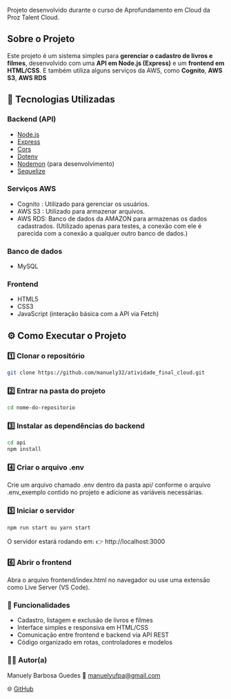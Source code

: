 Projeto desenvolvido durante o curso de Aprofundamento em Cloud da Proz Talent Cloud.

## Sobre o Projeto
Este projeto é um sistema simples para **gerenciar o cadastro de livros e filmes**, desenvolvido com uma **API em Node.js (Express)** e um **frontend em HTML/CSS**. E também utiliza alguns serviços da AWS, como **Cognito**, **AWS S3**, **AWS RDS**

## 🚀 Tecnologias Utilizadas
### Backend (API)
- [Node.js](https://nodejs.org/)
- [Express](https://expressjs.com/)
- [Cors](https://www.npmjs.com/package/cors)
- [Dotenv](https://www.npmjs.com/package/dotenv)
- [Nodemon](https://www.npmjs.com/package/nodemon) (para desenvolvimento)
- [Sequelize](https://sequelize.org/)

### Serviços AWS
- Cognito : Utilizado para gerenciar os usuários.
- AWS S3 :  Utilizado para armazenar arquivos.
- AWS RDS:  Banco de dados da AMAZON para armazenas os dados cadastrados. (Utilizado apenas para testes, a conexão com ele é parecida com a conexão a qualquer outro banco de dados.)

### Banco de dados
- MySQL

### Frontend
- HTML5
- CSS3
- JavaScript (interação básica com a API via Fetch)

## ⚙️ Como Executar o Projeto

### 1️⃣ Clonar o repositório
```bash
git clone https://github.com/manuely32/atividade_final_cloud.git
```
### 2️⃣ Entrar na pasta do projeto
```bash
cd nome-do-repositorio
```
### 3️⃣ Instalar as dependências do backend
```bash
cd api
npm install
```
### 4️⃣ Criar o arquivo .env

Crie um arquivo chamado .env dentro da pasta api/ conforme o arquivo .env_exemplo contido no projeto e adicione as variáveis necessárias.

### 5️⃣ Iniciar o servidor
```bash
npm run start ou yarn start
```
O servidor estará rodando em:
👉 http://localhost:3000

### 6️⃣ Abrir o frontend

Abra o arquivo frontend/index.html no navegador ou use uma extensão como Live Server (VS Code).

### 🧠 Funcionalidades
- Cadastro, listagem e exclusão de livros e filmes
- Interface simples e responsiva em HTML/CSS
- Comunicação entre frontend e backend via API REST
- Código organizado em rotas, controladores e modelos

### 👩‍💻 Autor(a)

Manuely Barbosa Guedes
📧 manuelyufpa@gmail.com

🌐 [GitHub](https://github.com/manuely32)
